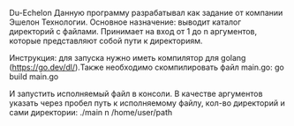﻿Du-Echelon
Данную программу разрабатывал как задание от компании Эшелон Технологии.
Основное назначение: выводит каталог директорий с файлами. Принимает на вход от 1 до n аргументов, которые представляют собой пути к директориям.

Инструкция: для запуска нужно иметь компилятор для golang (https://go.dev/dl/).Также необходимо скомпилировать файл main.go:
go build main.go


И запустить исполняемый файл в консоли. В качестве аргументов указать через пробел путь к исполняемому файлу, кол-во директорий и сами директории:
./main n /home/user/path


